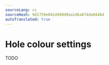 ```yaml
---
sourceLang: cs
sourceHash: 9d1759e042d498d9ea146a674da044bd
autoTranslated: true
---
```



# Hole colour settings

TODO
